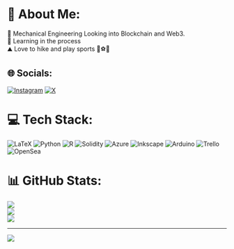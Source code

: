 # 💫 About Me:
🔧 Mechanical Engineering Looking into Blockchain and Web3.<br>📖 Learning in the process<br>⛰️ Love to hike and play sports 🏀⚽🎾<br>


## 🌐 Socials:
[![Instagram](https://img.shields.io/badge/Instagram-%23E4405F.svg?logo=Instagram&logoColor=white)](https://instagram.com/maurv23.eth) [![X](https://img.shields.io/badge/X-black.svg?logo=X&logoColor=white)](https://x.com/maurv23.eth) 

# 💻 Tech Stack:
![LaTeX](https://img.shields.io/badge/latex-%23008080.svg?style=plastic&logo=latex&logoColor=white) ![Python](https://img.shields.io/badge/python-3670A0?style=plastic&logo=python&logoColor=ffdd54) ![R](https://img.shields.io/badge/r-%23276DC3.svg?style=plastic&logo=r&logoColor=white) ![Solidity](https://img.shields.io/badge/Solidity-%23363636.svg?style=plastic&logo=solidity&logoColor=white) ![Azure](https://img.shields.io/badge/azure-%230072C6.svg?style=plastic&logo=microsoftazure&logoColor=white) ![Inkscape](https://img.shields.io/badge/Inkscape-e0e0e0?style=plastic&logo=inkscape&logoColor=080A13) ![Arduino](https://img.shields.io/badge/-Arduino-00979D?style=plastic&logo=Arduino&logoColor=white) ![Trello](https://img.shields.io/badge/Trello-%23026AA7.svg?style=plastic&logo=Trello&logoColor=white) ![OpenSea](https://img.shields.io/badge/OpenSea-%232081E2.svg?style=plastic&logo=opensea&logoColor=white)
# 📊 GitHub Stats:
![](https://github-readme-stats.vercel.app/api?username=maurv23&theme=tokyonight&hide_border=true&include_all_commits=false&count_private=false)<br/>
![](https://github-readme-streak-stats.herokuapp.com/?user=maurv23&theme=tokyonight&hide_border=true)<br/>
![](https://github-readme-stats.vercel.app/api/top-langs/?username=maurv23&theme=tokyonight&hide_border=true&include_all_commits=false&count_private=false&layout=compact)

---
[![](https://visitcount.itsvg.in/api?id=maurv23&icon=0&color=0)](https://visitcount.itsvg.in)

<!-- Proudly created with GPRM ( https://gprm.itsvg.in ) -->
